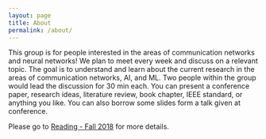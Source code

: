```yaml
---
layout: page
title: About
permalink: /about/
---
```

This group is for people interested in the areas of communication networks and neural networks! We plan to meet every week and discuss on a relevant topic. The goal is to understand and learn about the current research in the areas of communication networks, AI, and ML. Two people within the group would lead the discussion for 30 min each. You can present a conference paper, research ideas, literature review, book chapter, IEEE standard, or anything you like. You can also borrow some slides form a talk given at conference.

Please go to [Reading - Fall 2018](https://nrgucsd.github.io/2018/09/01/Reading-Fall2018.html) for more details.

